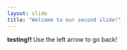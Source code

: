```yaml
---
layout: slide
title: "Welcome to our second slide!"
---
```

<b> testing!! </b>
Use the left arrow to go back!
